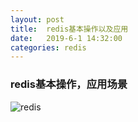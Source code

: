 ```yaml
---
layout: post
title:  redis基本操作以及应用
date:   2019-6-1 14:32:00
categories: redis
---
```

### redis基本操作，应用场景
![redis](https://raw.githubusercontent.com/QuietListener/quietlistener.github.io/master/images/redis.png)